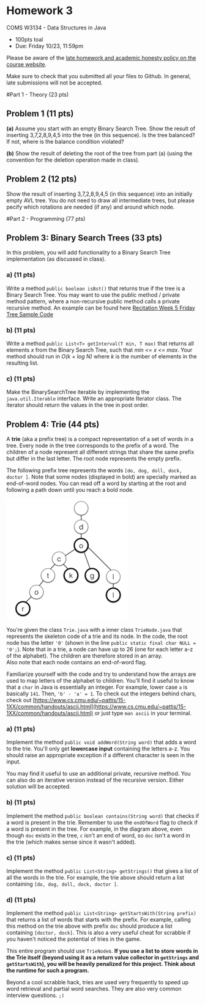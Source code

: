 # Homework 3
COMS W3134 - Data Structures in Java
* 100pts toal
* Due: Friday 10/23,  11:59pm


Please be aware of the [late homework and academic honesty policy on the course website](http://www.cs.columbia.edu/~bauer/cs3134/homework.html).


Make sure to check that you submitted all your files to Github. In general, late submissions will not be accepted.


#Part 1 - Theory (23 pts)

## Problem 1 (11 pts)
**(a)** Assume  you  start  with  an  empty Binary Search Tree. Show  the  result  of  inserting  3,7,2,8,9,4,5 into the tree (in this sequence). Is the tree balanced? If not, where is the balance condition violated?

**(b)** Show the result of deleting the root of the tree from part (a) (using the convention for the deletion operation made in class).

## Problem 2 (12 pts)
Show the result of inserting 3,7,2,8,9,4,5 (in this sequence) into an initially empty AVL tree.  You do not need to draw all intermediate trees, but please pecify which rotations are needed (if any) and around which node.

#Part 2 - Programming (77 pts)

## Problem 3: Binary Search Trees   (33 pts)
In this problem, you will add functionality to a Binary Search Tree implementation (as discussed in class).

### a) (11 pts)
Write a method `public boolean isBst()` that returns true if the tree is a Binary Search Tree. You may want to use the public method / private method pattern, where a non-recursive public method calls a private recursive method. An example can be found here [Recitation Week 5 Friday Tree Sample Code](https://github.com/cs3134/recitations/blob/master/week5-fri/basic-tree/src/Tree.java)

### b) (11 pts)
Write a method `public List<T> getInterval(T min, T max)` that returns all elements *x* from the Binary Search Tree, such that *min <= x <= max*. Your method should run in *O(k + log N)* where *k* is the number of elements in the resulting list.

### c) (11 pts)
Make the BinarySearchTree iterable by implementing the `java.util.Iterable` interface. Write an appropriate Iterator class. The iterator should return the values in the tree in post order. 

## Problem 4: Trie (44 pts)

A **trie** (aka a prefix tree)  is a compact representation of a set of words in a tree. Every node in the tree corresponds to the prefix of a word. The children of a node represent all different strings that share the same prefix but differ in the last letter. The root node represents the empty prefix.

The following prefix tree represents the words `[do, dog, doll, dock, doctor ]`. Note that some nodes (displayed in bold) are specially marked as end-of-word nodes. You can read off a word by starting at the root and following a path down until you reach a bold node.

![./trie.png](./trie.png)

You're given the class `Trie.java` with a inner class `TrieNode.java` that represents the skeleton code of a trie and its node. In the code, the root node has the letter `'0'` (shown in the line `public static final char NULL = '0';`). Note that in a trie, a node can have up to 26 (one for each letter a-z of the alphabet). The children are therefore stored in an array.  
Also note that each node contains an end-of-word flag.

Familiarize yourself with the code and try to understand how the arrays are used to map letters of the alphabet to children.
You'll  find it useful to know that a `char` in Java is essentially an integer. For example, lower case `a` is basically `141`. Then, `'b' - 'a' = 1`. To check out the integers behind chars, check out [https://www.cs.cmu.edu/~pattis/15-1XX/common/handouts/ascii.html](https://www.cs.cmu.edu/~pattis/15-1XX/common/handouts/ascii.html) or just type `man ascii` in your terminal.

### a) (11 pts)

Implement the method `public void addWord(String word)` that adds a word to the trie. You'll only get **lowercase input** containing the letters a-z. You should raise an appropriate exception if a different character is seen in the input.

You may find it useful to use an additional private, recursive method. You can also do an iterative version instead of the recursive version. Either solution will be accepted. 

### b) (11 pts)

Implement the method `public boolean contains(String word)` that checks if a word is present in the trie. Remember to use the `endOfWord` flag to check if a word is present in the tree. For example, in the diagram above, even though `doc` exists in the tree, `c` isn't an end of word, so `doc` isn't a word in the trie (which makes sense since it wasn't added).

### c) (11 pts)

Implement the method `public List<String> getStrings()` that gives a list of all the words in the trie. For example, the trie above should return a list containing `[do, dog, doll, dock, doctor ]`.

### d) (11 pts)

Implement the method `public List<String> getStartsWith(String prefix)` that returns a list of words that starts with the prefix. For example, calling this method on the trie above with prefix `doc` should produce a list containing `[doctor, dock]`. This is also a very useful cheat for scrabble if you haven't noticed the potential of tries in the game.

This entire program should use `TrieNode`s. **If you use a list to store words in the Trie itself (beyond using it as a return value collector in `getStrings` and `getStartsWith`), you will be heavily penalized for this project. Think about the runtime for such a program.**

Beyond a cool scrabble hack, tries are used very frequently to speed up word retrieval and partial word searches. They are also very common interview questions. `;)`

